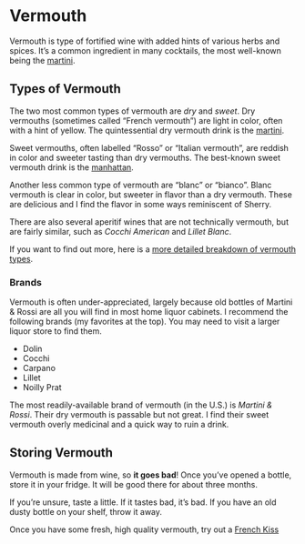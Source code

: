 # Vermouth

Vermouth is type of fortified wine with added hints of various herbs and spices. It’s a common ingredient in many cocktails, the most well-known being the [martini](/drinks/martini).

## Types of Vermouth

The two most common types of vermouth are *dry* and *sweet*. Dry vermouths (sometimes called “French vermouth”) are light in color, often with a hint of yellow. The quintessential dry vermouth drink is the [martini](/drinks/martini).

Sweet vermouths, often labelled “Rosso” or “Italian vermouth”, are reddish in color and sweeter tasting than dry vermouths. The best-known sweet vermouth drink is the [manhattan](/drinks/manhattan).

Another less common type of vermouth are “blanc” or “bianco”. Blanc vermouth is clear in color, but sweeter in flavor than a dry vermouth. These are delicious and I find the flavor in some ways reminiscent of Sherry.

There are also several aperitif wines that are not technically vermouth, but are fairly similar, such as _Cocchi American_ and _Lillet Blanc_.

If you want to find out more, here is a [more detailed breakdown of vermouth types](http://www.vermouth101.com/vermouth-styles.html).

### Brands

Vermouth is often under-appreciated, largely because old bottles of Martini & Rossi are all you will find in most home liquor cabinets. I recommend the following brands (my favorites at the top). You may need to visit a larger liquor store to find them.

* Dolin
* Cocchi
* Carpano
* Lillet
* Noilly Prat

The most readily-available brand of vermouth (in the U.S.) is _Martini & Rossi_. Their dry vermouth is passable but not great. I find their sweet vermouth overly medicinal and a quick way to ruin a drink.

## Storing Vermouth
Vermouth is made from wine, so **it goes bad**! Once you’ve opened a bottle, store it in your fridge. It will be good there for about three months.

If you’re unsure, taste a little. If it tastes bad, it’s bad. If you have an old dusty bottle on your shelf, throw it away.

Once you have some fresh, high quality vermouth, try out a [French Kiss](/drinks/french-kiss)
